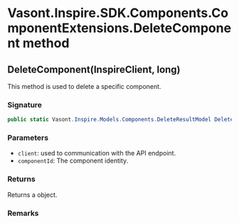 # Vasont.Inspire.SDK.Components.ComponentExtensions.DeleteComponent method
## DeleteComponent(InspireClient, long)
This method is used to delete a specific component.

### Signature
```csharp
public static Vasont.Inspire.Models.Components.DeleteResultModel DeleteComponent(InspireClient client, long componentId)
```
### Parameters
- `client`: used to communication with the API endpoint.
- `componentId`: The component identity.

### Returns
Returns a  object.
### Remarks

